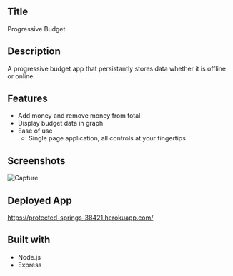 ## Title
Progressive Budget

## Description
A progressive budget app that persistantly stores data whether it is offline or online.

## Features
- Add money and remove money from total
- Display budget data in graph
- Ease of use
  - Single page application, all controls at your fingertips

## Screenshots
![Capture](https://user-images.githubusercontent.com/20080981/117766235-670d3e80-b26e-11eb-84fc-e46a3e996ff5.PNG)

## Deployed App
https://protected-springs-38421.herokuapp.com/

## Built with
- Node.js
- Express
